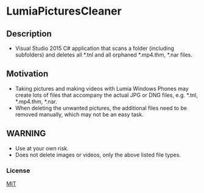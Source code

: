 # LumiaPicturesCleaner
## Description
* Visual Studio 2015 C# application that scans a folder (including subfolders) and deletes all *.tnl and all orphaned *.mp4.thm, *.nar files.

## Motivation
* Taking pictures and making videos with Lumia Windows Phones may create lots of files that accompany the actual JPG or DNG files, e.g. *.tnl, *.mp4.thm, *.nar.
* When deleting the unwanted pictures, the additional files need to be removed manually, which may not be an easy task.

## WARNING
* Use at your own risk.
* Does not delete images or videos, only the above listed file types.

### License
[MIT](http://opensource.org/licenses/MIT)
